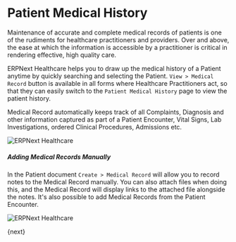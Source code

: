<!-- add-breadcrumbs -->
# Patient Medical History
Maintenance of accurate and complete medical records of patients is one of the rudiments for healthcare practitioners and providers. Over and above, the ease at which the information is accessible by a practitioner is critical in rendering effective, high quality care.

ERPNext Healthcare helps you to draw up the medical history of a Patient anytime by quickly searching and selecting the Patient. `View > Medical Record` button is available in all forms where Healthcare Practitioners act, so that they can easily switch to the `Patient Medical History` page to view the patient history.

Medical Record automatically keeps track of all Complaints, Diagnosis and other information captured as part of a Patient Encounter, Vital Signs, Lab Investigations, ordered Clinical Procedures, Admissions etc.

<img class="screenshot" alt="ERPNext Healthcare" src="{{docs_base_url}}/assets/img/healthcare/medical_record_1.png">

##### Adding Medical Records Manually
In the Patient document `Create > Medical Record` will allow you to record notes to the Medical Record manually. You can also attach files when doing this, and the Medical Record will display links to the attached file alongside the notes. It's also possible to add Medical Records from the Patient Encounter.

<img class="screenshot" alt="ERPNext Healthcare" src="{{docs_base_url}}/assets/img/healthcare/medical_record_2.png">

{next}
